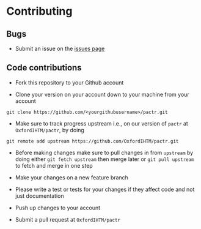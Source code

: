 # Contributing

## Bugs

* Submit an issue on the [issues page](https://github.com/OxfordIHTM/pactr/issues)

## Code contributions

* Fork this repository to your Github account

* Clone your version on your account down to your machine from your account 

```
git clone https://github.com/<yourgithubusername>/pactr.git
```

* Make sure to track progress upstream i.e., on our version of `pactr` 
at `OxfordIHTM/pactr`, by doing 

```
git remote add upstream https://github.com/OxfordIHTM/pactr.git
```

* Before making changes make sure to pull changes in from `upstream` by doing 
either `git fetch upstream` then merge later or `git pull upstream` to fetch 
and merge in one step

* Make your changes on a new feature branch

* Please write a test or tests for your changes if they affect code and not just 
documentation

* Push up changes to your account

* Submit a pull request at `OxfordIHTM/pactr`
